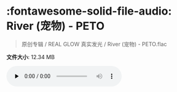 # :fontawesome-solid-file-audio: River (宠物) - PETO

> 原创专辑 / REAL GLOW 真实发光 / River (宠物) - PETO.flac

**文件大小**: 12.34 MB

<audio preload="none" controls><source src="https://file.hsyhx.top/原创专辑/REAL_GLOW_真实发光/River (宠物) - PETO.flac" type="audio/mpeg">您的浏览器不支持此音频格式</audio>